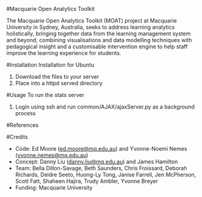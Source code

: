 #Macquarie Open Analytics Toolkit

The Macquarie Open Analytics Toolkit (MOAT) project at Macquarie University in Sydney, Australia, seeks to address learning analytics holistically, bringing together data from the learning management system and beyond, combining visualisations and data modelling techniques with pedagogical insight and a customisable intervention engine to help staff improve the learning experience for students.

#Installation
Installation for Ubuntu
1. Download the files to your server
2. Place into a httpd served directory


#Usage
To run the stats server
1. Login using ssh and run common/AJAX/ajaxServer.py as a background process

#References

#Credits

* Code: Ed Moore (ed.moore@mq.edu.au) and Yvonne-Noemi Nemes (yvonne.nemes@mq.edu.au)
* Concept: Danny Liu (danny.liu@mq.edu.au) and James Hamilton
* Team: Bella Dillon-Savage, Beth Saunders, Chris Froissard, Deborah Richards, Deidre Seeto, Huong-Ly Tong, Janise Farrell, Jen McPherson, Scott Fatt, Shaheen Hajira, Trudy Ambler, Yvonne Breyer
* Funding: Macquarie University
